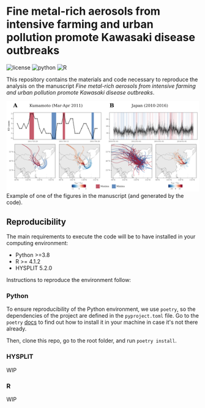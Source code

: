 # Fine metal-rich aerosols from intensive farming and urban pollution promote Kawasaki disease outbreaks

![license](https://img.shields.io/badge/license-BSD--3--Clause-green)
![python](https://img.shields.io/badge/python-v3.8-orange)
![R](https://img.shields.io/badge/R-v4.1.2-blue)

This repository contains the materials and code necessary to reproduce the analysis on the manuscript 
_Fine metal-rich aerosols from intensive farming and urban pollution promote Kawasaki disease outbreaks_.

![Readme fig](assets/readme_img.png)
Example of one of the figures in the manuscript (and generated by the code).

## Reproducibility

The main requirements to execute the code will be to have installed in your computing environment:

+ Python >=3.8
+ R >= 4.1.2
+ HYSPLIT 5.2.0

Instructions to reproduce the environment follow:

### Python

To ensure reproducibility of the Python environment, we use `poetry`, so the dependencies of the project are defined in the `pyproject.toml` file. Go to the `poetry` [docs](https://python-poetry.org/docs/) to find out how to install it in your machine in case it's not there already. 

Then, clone this repo, go to the root folder, and run `poetry install`. 

### HYSPLIT

WIP

### R

WIP
